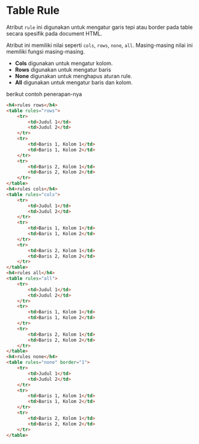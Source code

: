 # Table Rule

Atribut `rule` ini digunakan untuk mengatur garis tepi atau border pada table secara spesifik pada document HTML.

Atribut ini memiliki nilai seperti `cols`, `rows`, `none`, `all`. Masing-masing nilai ini memiliki fungsi masing-masing.

- **Cols** digunakan untuk mengatur kolom.
- **Rows** digunakan untuk mengatur baris
- **None** digunakan untuk menghapus aturan rule.
- **All** digunakan untuk mengatur baris dan kolom.

berikut contoh penerapan-nya

```html
<h4>rules rows</h4>
<table rules="rows">
    <tr>
        <td>Judul 1</td>
        <td>Judul 2</td>
    </tr>
    <tr>
        <td>Baris 1, Kolom 1</td>
        <td>Baris 1, Kolom 2</td>
    </tr>
    <tr>
        <td>Baris 2, Kolom 1</td>
        <td>Baris 2, Kolom 2</td>
    </tr>
</table>
<h4>rules cols</h4>
<table rules="cols">
    <tr>
        <td>Judul 1</td>
        <td>Judul 2</td>
    </tr>
    <tr>
        <td>Baris 1, Kolom 1</td>
        <td>Baris 1, Kolom 2</td>
    </tr>
    <tr>
        <td>Baris 2, Kolom 1</td>
        <td>Baris 2, Kolom 2</td>
    </tr>
</table>
<h4>rules all</h4>
<table rules="all">
    <tr>
        <td>Judul 1</td>
        <td>Judul 2</td>
    </tr>
    <tr>
        <td>Baris 1, Kolom 1</td>
        <td>Baris 1, Kolom 2</td>
    </tr>
    <tr>
        <td>Baris 2, Kolom 1</td>
        <td>Baris 2, Kolom 2</td>
    </tr>
</table>
<h4>rules none</h4>
<table rules="none" border="1">
    <tr>
        <td>Judul 1</td>
        <td>Judul 2</td>
    </tr>
    <tr>
        <td>Baris 1, Kolom 1</td>
        <td>Baris 1, Kolom 2</td>
    </tr>
    <tr>
        <td>Baris 2, Kolom 1</td>
        <td>Baris 2, Kolom 2</td>
    </tr>
</table>
```